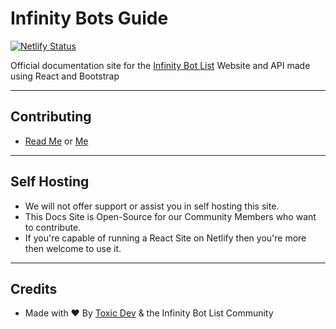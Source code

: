 # Infinity Bots Guide
[![Netlify Status](https://api.netlify.com/api/v1/badges/0b1de5fd-c932-4128-85b3-5268a61bfc7e/deploy-status)](https://app.netlify.com/sites/confident-panini-145ce5/deploys)

Official documentation site for the [Infinity Bot List](https://infinitybotlist.com) Website and API made using React and Bootstrap

--- 

## Contributing
* [Read Me](./docs/contributions/authoring.md) or [Me](https://docs.botlist.site/contributions/authoring/)

--- 

## Self Hosting
* We will not offer support or assist you in self hosting this site.
* This Docs Site is Open-Source for our Community Members who want to contribute.
* If you're capable of running a React Site on Netlify then you're more then welcome to use it.

---

## Credits
* Made with ❤️ By [Toxic Dev](https://toxicdev.me) & the Infinity Bot List Community
